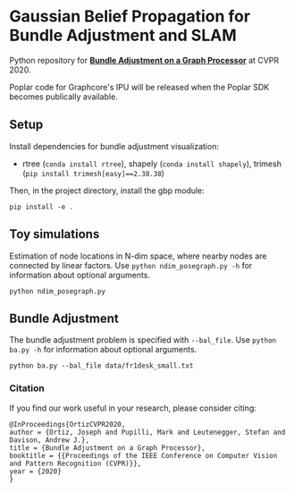 # Gaussian Belief Propagation for Bundle Adjustment and SLAM

Python repository for [**Bundle Adjustment on a Graph Processor**](https://arxiv.org/abs/2003.03134) at CVPR 2020.


Poplar code for Graphcore's IPU will be released when the Poplar SDK becomes publically available. 

## Setup

Install dependencies for bundle adjustment visualization:

- rtree (`conda install rtree`), shapely (`conda install shapely`), trimesh (`pip install trimesh[easy]==2.38.38`)

Then, in the project directory, install the gbp module:

`pip install -e .`


## Toy simulations

Estimation of node locations in N-dim space, where nearby nodes are connected by linear factors. Use `python ndim_posegraph.py -h` for information about optional arguments. 

```
python ndim_posegraph.py
```

## Bundle Adjustment
The bundle adjustment problem is specified with `--bal_file`. Use `python ba.py -h` for information about optional arguments. 
```
python ba.py --bal_file data/fr1desk_small.txt
```

<!---
## SLAM

```
python slam.py --bal_file data/fr1desk.txt
```
-->

### Citation

If you find our work useful in your research, please consider citing:

```
@InProceedings{OrtizCVPR2020,
author = {Ortiz, Joseph and Pupilli, Mark and Leutenegger, Stefan and Davison, Andrew J.},
title = {Bundle Adjustment on a Graph Processor},
booktitle = {{Proceedings of the IEEE Conference on Computer Vision and Pattern Recognition (CVPR)}},
year = {2020}
}
```